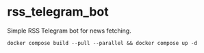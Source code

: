 # rss_telegram_bot

Simple RSS Telegram bot for news fetching.

```
docker compose build --pull --parallel && docker compose up -d
```
